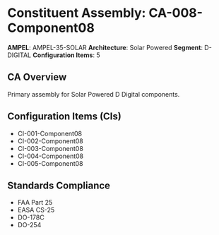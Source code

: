 # Constituent Assembly: CA-008-Component08

**AMPEL**: AMPEL-35-SOLAR
**Architecture**: Solar Powered
**Segment**: D-DIGITAL
**Configuration Items**: 5

## CA Overview
Primary assembly for Solar Powered D Digital components.

## Configuration Items (CIs)
- CI-001-Component08
- CI-002-Component08
- CI-003-Component08
- CI-004-Component08
- CI-005-Component08

## Standards Compliance
- FAA Part 25
- EASA CS-25
- DO-178C
- DO-254
